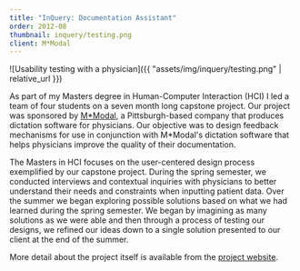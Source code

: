 ```yaml
---
title: "InQuery: Documentation Assistant"
order: 2012-08
thumbnail: inquery/testing.png
client: M*Modal
---
```


![Usability testing with a physician]({{ "assets/img/inquery/testing.png" | relative_url }})

As part of my Masters degree in Human-Computer Interaction (HCI) I led a team of
four students on a seven month long capstone project. Our project was sponsored
by [M\*Modal][mmodal], a Pittsburgh-based company that produces dictation
software for physicians. Our objective was to design feedback mechanisms for use
in conjunction with M\*Modal's dictation software that helps physicians improve
the quality of their documentation.

The Masters in HCI focuses on the user-centered design process exemplified by
our capstone project. During the spring semester, we conducted interviews and
contextual inquiries with physicians to better understand their needs and
constraints when inputting patient data. Over the summer we began exploring
possible solutions based on what we had learned during the spring semester. We
began by imagining as many solutions as we were able and then through a process
of testing our designs, we refined our ideas down to a single solution presented
to our client at the end of the summer.

More detail about the project itself is available from the
[project website][inquery].

[mmodal]: https://mmodal.com
[inquery]: http://www.hcii.cmu.edu/M-HCI/2012/Epilogic/